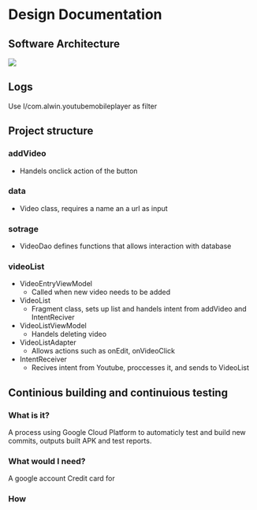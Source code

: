 # Design Documentation
## Software Architecture
![](https://user-images.githubusercontent.com/22556115/97812716-0c988300-1c38-11eb-8e17-40813dcea985.jpg)

## Logs
Use I/com.alwin.youtubemobileplayer as filter

## Project structure
### addVideo
- Handels onclick action of the button
### data
- Video class, requires a name an a url as input
### sotrage
- VideoDao defines functions that allows interaction with database
### videoList
- VideoEntryViewModel
  - Called when new video needs to be added
- VideoList
  - Fragment class, sets up list and handels intent from addVideo and IntentReciver
- VideoListViewModel
  - Handels deleting video
- VideoListAdapter
  - Allows actions such as onEdit, onVideoClick
- IntentReceiver
  - Recives intent from Youtube, proccesses it, and sends to VideoList

## Continious building and continuious testing
### What is it?
A process using Google Cloud Platform to automaticly test and build new commits, outputs built APK and test reports.
### What would I need?
A google account
Credit card for 
### How 
